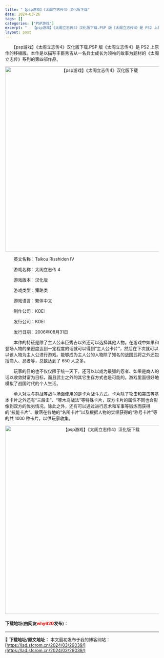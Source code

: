 ```yaml
---
title: "【psp游戏】《太阁立志传4》汉化版下载"
date: 2024-03-26
tags: []
categories: ["PSP游戏"]
excerpt: "　　【psp游戏】《太阁立志传4》汉化版下载.PSP 版《太阁立志传4》是 PS2 上原作的移植版。本作是以描写丰臣秀吉从一名兵士成长为领袖的故事为题材的《太阁立志传》系列的第四部作品。 　　英文名称：Taikou Risshiden IV 　　游戏名称：太阁立志传 4 　　游戏版本：汉化版 　　游&hellip;"
layout: post
---
```


 <p>　　【psp游戏】《太阁立志传4》汉化版下载.PSP 版《太阁立志传4》是 PS2 上原作的移植版。本作是以描写丰臣秀吉从一名兵士成长为领袖的故事为题材的《太阁立志传》系列的第四部作品。</p> <p align="center"><img align="" border="0" src="https://lad.sfcrom.cn/wp-content/uploads/2024/03/20240325_660201d5a68f8.png" width="604" alt="【psp游戏】《太阁立志传4》汉化版下载" /></p> <p>　　英文名称：Taikou Risshiden IV</p> <p>　　游戏名称：太阁立志传 4</p> <p>　　游戏版本：汉化版</p> <p>　　游戏类型：策略类</p> <p>　　游戏语言：繁体中文</p> <p>　　制作公司：KOEI</p> <p>　　发行公司：KOEI</p> <p>　　发行日期：2006年08月31日</p> <p>　　本作的特征是除了主人公丰臣秀吉以外还可以选择其他人物。在游戏中如果和登场人物的亲密度达到一定程度的话就可以得到&ldquo;主人公卡片&rdquo;，然后在下次就可以以该人物为主人公进行游戏。能够成为主人公的人物除了知名的战国武将之外还包括商人、忍者等，总数达到了 650 人之多。</p> <p>　　玩家的目的也不仅仅限于统一天下，还可以以成为最强的忍者、如果是商人的话以收敛财富为目标，而且武士之外的其它生存方式也是可能的。游戏里面很好地模拟了战国时代的个人生活。</p> <p>　　单人对决与群战等战斗场面使用的是卡片战斗方式。卡片除了攻击和突击等基本卡片之外还有&ldquo;三段击&rdquo;、&ldquo;啄木鸟战法&rdquo;等特殊卡片，双方卡片的属性不同也会影像到双方的优劣情况。除此之外，还有可以通过进行忍术和军事等锻炼而获得的&ldquo;技能卡片&rdquo;、散落在各地的&ldquo;名所卡片&rdquo;以及根据人物的实绩获得的&ldquo;称号卡片&rdquo;等的共 1000 种卡片，以供玩家收集。</p> <p align="center"><img align="" border="0" src="https://lad.sfcrom.cn/wp-content/uploads/2024/03/20240325_660201d6ec1cb.png" width="615" alt="【psp游戏】《太阁立志传4》汉化版下载" /></p> <p><h4>下载地址(由网友<font color="red">why620</font>发布)：</h4></p> 

---
📖 **下载地址/原文地址：** 本文最初发布于我的博客网站：[https://lad.sfcrom.cn/2024/03/29039/](https://lad.sfcrom.cn/2024/03/29039/)
